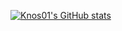 [![Knos01's GitHub stats](https://github-readme-stats.vercel.app/api?username=Knos01&count_private=true)](https://github.com/Knos01/github-readme-stats)

